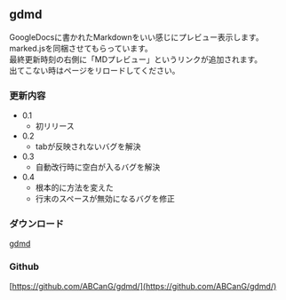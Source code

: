 gdmd
----

GoogleDocsに書かれたMarkdownをいい感じにプレビュー表示します。  
marked.jsを同梱させてもらっています。  
最終更新時刻の右側に「MDプレビュー」というリンクが追加されます。  
出てこない時はページをリロードしてください。

### 更新内容
* 0.1
    * 初リリース
* 0.2
    * tabが反映されないバグを解決
* 0.3
    * 自動改行時に空白が入るバグを解決
* 0.4
    * 根本的に方法を変えた
    * 行末のスペースが無効になるバグを修正

### ダウンロード
[gdmd](https://chrome.google.com/webstore/detail/gdmd/fcenghmaeidaeoaeenoekgmaedlinpjp?hl=ja&gl=JP)

### Github
[https://github.com/ABCanG/gdmd/](https://github.com/ABCanG/gdmd/)
